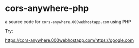 # cors-anywhere-php
a source code for `cors-anywhere.000webhostapp.com` using PHP

Try:

https://cors-anywhere.000webhostapp.com/https://google.com
